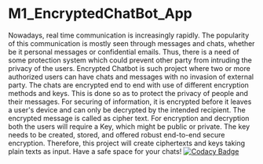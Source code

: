 # M1_EncryptedChatBot_App
Nowadays, real time communication is increasingly rapidly. The popularity of this communication is mostly seen through messages and chats, whether be it personal messages or confidential emails. 
Thus, there is a need of some protection system which could prevent other party from intruding the privacy of the users. 
Encrypted Chatbot is such project where two or more authorized users can have chats and messages with no invasion of external party. 
The chats are encrypted end to end with use of different encryption methods and keys. 
This is done so as to protect the privacy of people and their messages. For securing of information, it is encrypted before it leaves a user's device and can only be decrypted by the intended recipient.
The encrypted message is called as cipher text. 
For encryption and decryption both the users will require a Key, which might be public or private.
The key needs to be created, stored, and offered robust end-to-end secure encryption. Therefore, this project will create ciphertexts and keys taking plain texts as input. 
Have a safe space for your chats!
[![Codacy Badge](https://app.codacy.com/project/badge/Grade/9da9b119b6b1421488938b432a97397b)](https://www.codacy.com/gh/Madhushreevp/M1_EncryptedChatBot_App/dashboard?utm_source=github.com&amp;utm_medium=referral&amp;utm_content=Madhushreevp/M1_EncryptedChatBot_App&amp;utm_campaign=Badge_Grade)
